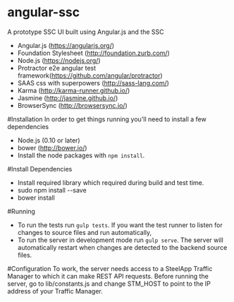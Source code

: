# angular-ssc
A prototype SSC UI built using Angular.js and the SSC
 * Angular.js (https://angularjs.org/)
 * Foundation Stylesheet (http://foundation.zurb.com/)
 * Node.js (https://nodejs.org/)
 * Protractor e2e angular test framework(https://github.com/angular/protractor)
 * SAAS css with superpowers (http://sass-lang.com/)
 * Karma (http://karma-runner.github.io/)
 * Jasmine (http://jasmine.github.io/)
 * BrowserSync (http://browsersync.io/)

#Installation
In order to get things running you'll need to install a few dependencies
 * Node.js (0.10 or later)
 * bower (http://bower.io/)
 * Install the node packages with ```npm install```.

#Install Dependencies 
 * Install required library which required during build and test time. 
 * sudo npm install --save
 * bower install 
 
#Running 
 * To run the tests run ```gulp tests```. If you want the test runner to listen for changes to source files and run automatically,
 * To run the server in development mode run ```gulp serve```. The server will automatically restart when changes are detected to the backend source files.

#Configuration
To work, the server needs access to a SteelApp Traffic Manager to which it can make REST API requests. Before running the server, go to lib/constants.js and change STM_HOST to point to the IP address of your Traffic Manager.
